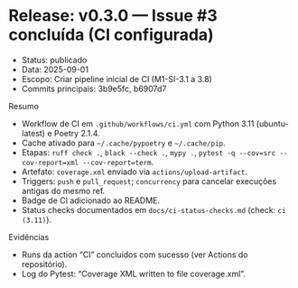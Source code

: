 # Release: v0.3.0 — Issue #3 concluída (CI configurada)

- Status: publicado
- Data: 2025-09-01
- Escopo: Criar pipeline inicial de CI (M1-SI-3.1 a 3.8)
- Commits principais: 3b9e5fc, b6907d7

Resumo

- Workflow de CI em `.github/workflows/ci.yml` com Python 3.11 (ubuntu-latest) e Poetry 2.1.4.
- Cache ativado para `~/.cache/pypoetry` e `~/.cache/pip`.
- Etapas: `ruff check .`, `black --check .`, `mypy .`, `pytest -q --cov=src --cov-report=xml --cov-report=term`.
- Artefato: `coverage.xml` enviado via `actions/upload-artifact`.
- Triggers: `push` e `pull_request`; `concurrency` para cancelar execuções antigas do mesmo ref.
- Badge de CI adicionado ao README.
- Status checks documentados em `docs/ci-status-checks.md` (check: `ci (3.11)`).

Evidências

- Runs da action “CI” concluídos com sucesso (ver Actions do repositório).
- Log do Pytest: “Coverage XML written to file coverage.xml”.
